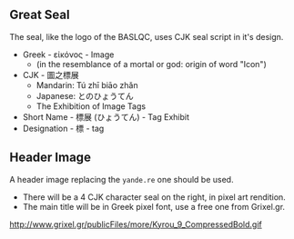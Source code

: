 ## Great Seal

The seal, like the logo of the BASLQC, uses CJK seal script in it's design.

* Greek - εἰκόνος - Image
  * (in the resemblance of a mortal or god: origin of word "Icon")
* CJK - 圖之標展
  * Mandarin: Tú zhī biāo zhǎn
  * Japanese: とのひょうてん
  * The Exhibition of Image Tags
* Short Name - 標展 (ひょうてん) - Tag Exhibit
* Designation - 標 - tag

## Header Image

A header image replacing the `yande.re` one should be used. 

* There will be a 4 CJK character seal on the right, in pixel art rendition.
* The main title will be in Greek pixel font, use a free one from Grixel.gr.

http://www.grixel.gr/publicFiles/more/Kyrou_9_CompressedBold.gif